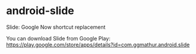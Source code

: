 android-slide
=============

Slide: Google Now shortcut replacement

You can download Slide from Google Play: https://play.google.com/store/apps/details?id=com.ggmathur.android.slide
